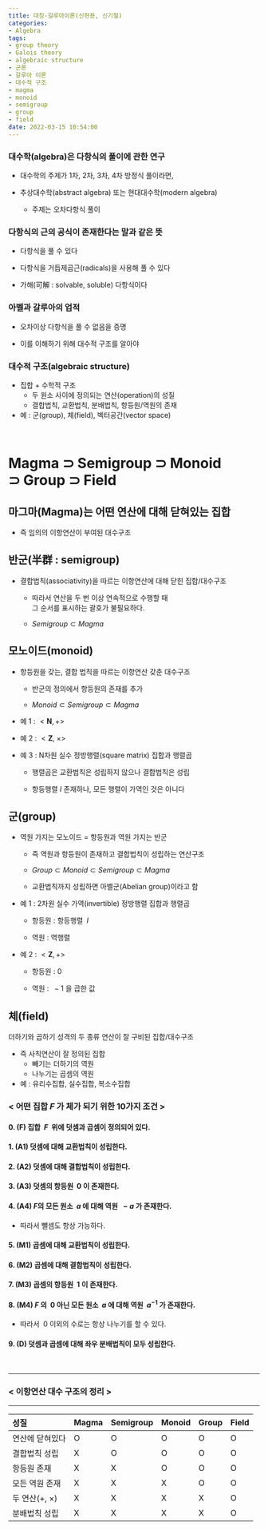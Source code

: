 ```yaml
---
title: 대칭-갈루아이론(신현용, 신기철)
categories: 
- Algebra
tags:
- group theory
- Galois theory
- algebraic structure
- 군론
- 갈루아 이론
- 대수적 구조
- magma
- monoid
- semigroup
- group
- field
date: 2022-03-15 10:54:00
---
```


### 대수학(algebra)은 다항식의 풀이에 관한 연구

- 대수학의 주제가 1차, 2차, 3차, 4차 방정식 풀이라면,

- 추상대수학(abstract algebra) 또는 현대대수학(modern algebra)
    - 주제는 오차다항식 풀이

### 다항식의 근의 공식이 존재한다는 말과 같은 뜻

- 다항식을 풀 수 있다

- 다항식을 거듭제곱근(radicals)을 사용해 풀 수 있다

- 가해(可解 : solvable, soluble) 다항식이다

### 아벨과 갈루아의 업적

- 오차이상 다항식을 풀 수 없음을 증명

- 이를 이해하기 위해 대수적 구조를 알아야

### 대수적 구조(algebraic structure)
- 집합 + 수학적 구조
    - 두 원소 사이에 정의되는 연산(operation)의 성질
    - 결합법칙, 교환법칙, 분배법칙, 항등원/역원의 존재
- 예 : 군(group), 체(field), 벡터공간(vector space)

<br>

# Magma $\supset$ Semigroup $\supset$ Monoid <br> $\supset$ Group $\supset$ Field

## 마그마(Magma)는 어떤 연산에 대해 닫혀있는 집합

- 즉 임의의 이항연산이 부여된 대수구조

## 반군(半群 : semigroup)

- 결합법칙(associativity)을 따르는 이항연산에 대해 닫힌 집합/대수구조

    - 따라서 연산을 두 번 이상 연속적으로 수행할 때 <br> 그 순서를 표시하는 괄호가 불필요하다.

    - $Semigroup \subset Magma$

## 모노이드(monoid)

- 항등원을 갖는, 결합 법칙을 따르는 이항연산 갖춘 대수구조    

    - 반군의 정의에서 항등원의 존재를 추가

    - $Monoid \subset Semigroup \subset Magma$

- 예 1 : $<\mathbf{N}, +>$

- 예 2 : $<\mathbf{Z}, \;\times>$

- 예 3 : N차원 실수 정방행렬(square matrix) 집합과 행렬곱

    - 행렬곱은 교환법칙은 성립하지 않으나 결합법칙은 성립

    - 항등행렬 $I$ 존재하나, 모든 행렬이 가역인 것은 아니다

## 군(group)

- 역원 가지는 모노이드 = 항등원과 역원 가지는 반군

    - 즉 역원과 항등원이 존재하고 결합법칙이 성립하는 연산구조 

    - $Group \subset Monoid \subset Semigroup \subset Magma$

    - 교환법칙까지 성립하면 아벨군(Abelian group)이라고 함

- 예 1 : 2차원 실수 가역(invertible) 정방행렬 집합과 행렬곱

    - 항등원 : 항등행렬 $\;I$

    - 역원 : 역행렬

- 예 2 : $<\mathbf{Z}, +>$

    - 항등원 : 0

    - 역원 : $\;-1$ 을 곱한 값

## 체(field)

더하기와 곱하기 성격의 두 종류 연산이 잘 구비된 집합/대수구조
- 즉 사칙연산이 잘 정의된 집합
    - 빼기는 더하기의 역원
    - 나누기는 곱셈의 역원
- 예 : 유리수집합, 실수집합, 복소수집합

### < 어떤 집합 $F$ 가 체가 되기 위한 10가지 조건 >

#### 0. (F) 집합 $\;F\;$ 위에 덧셈과 곱셈이 정의되어 있다.

#### 1. (A1) 덧셈에 대해 교환법칙이 성립한다.

#### 2. (A2) 덧셈에 대해 결합법칙이 성립한다.

#### 3. (A3) 덧셈의 항등원 $\;0$ 이 존재한다.

#### 4. (A4) $F$의 모든 원소 $\;a$ 에 대해 역원 $\;-a$ 가 존재한다.
-  따라서 뺄셈도 항상 가능하다.

#### 5. (M1) 곱셈에 대해 교환법칙이 성립한다.

#### 6. (M2) 곱셈에 대해 결합법칙이 성립한다.

#### 7. (M3) 곱셈의 항등원 $\;1$ 이 존재한다.

#### 8. (M4) $F$ 의 $\;0$ 아닌 모든 원소 $\;a$ 에 대해 역원 $\;a^{-1}$ 가 존재한다.
- 따라서 $\;0$ 이외의 수로는 항상 나누기를 할 수 있다.

#### 9. (D) 덧셈과 곱셈에 대해 좌우 분배법칙이 모두 성립한다.

<br>

---

### < 이항연산 대수 구조의 정리 >

---

| 성질 | Magma | Semigroup | Monoid | Group | Field |
|:---|:---|:---|:---|:---|---|
| 연산에 닫혀있다 | O | O | O | O | O |
| 결합법칙 성립 | X | O | O | O | O |
| 항등원 존재 | X | X | O | O | O |
| 모든 역원 존재 | X | X | X | O | O |
| 두 연산($+$, $\times$) | X | X | X | X | O |
| 분배법칙 성립 | X | X | X | X | O |

<br>